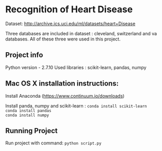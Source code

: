 # Recognition of Heart Disease

Dataset: http://archive.ics.uci.edu/ml/datasets/heart+Disease

Three databases are included in dataset : cleveland, switzerland and va databases.
All of these three were used in this project.

## Project info

Python version - 2.7.10
Used libraries : scikit-learn, pandas, numpy

## Mac OS X installation instructions:

Install Anaconda (https://www.continuum.io/downloads)

Install panda, numpy and scikit-learn :
`` conda install scikit-learn ``
<br />
`` conda install pandas ``
<br />
`` conda install numpy ``
<br />


## Running Project
Run project with command:
  `` python script.py ``

